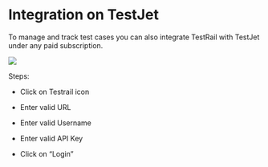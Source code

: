 # Integration on TestJet

To manage and track test cases you can also integrate TestRail with TestJet under any paid subscription.



![](https://s3.amazonaws.com/cdn.freshdesk.com/data/helpdesk/attachments/production/151010754522/original/CLUWnxY4stkb9nTEAXcuBMWJkGD8sMIa6A.png?1675754144)

Steps:

- Click on Testrail icon

- Enter valid URL 

- Enter valid Username

- Enter valid API Key 

- Click on “Login”  

